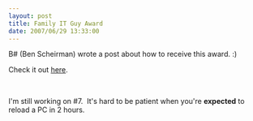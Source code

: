 ```yaml
---
layout: post
title: Family IT Guy Award
date: 2007/06/29 13:33:00
---
```



B# (Ben Scheirman) wrote a post about how to receive this award. :)

Check it out [here](http://www.lostechies.com/controlpanel/blogs/).

 

I'm still working on #7.  It's hard to be patient when you're **expected** to reload a PC in 2 hours.